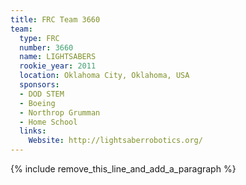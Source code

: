 ```yaml
---
title: FRC Team 3660
team:
  type: FRC
  number: 3660
  name: LIGHTSABERS
  rookie_year: 2011
  location: Oklahoma City, Oklahoma, USA
  sponsors:
  - DOD STEM
  - Boeing
  - Northrop Grumman
  - Home School
  links:
    Website: http://lightsaberrobotics.org/
---
```


{% include remove_this_line_and_add_a_paragraph %}